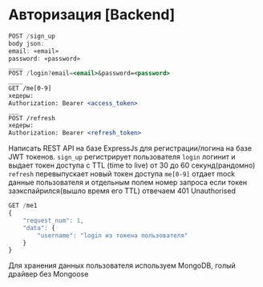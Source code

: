 # Авторизация [Backend]

```jsx
POST /sign_up 
body json:
email: «email»
password: «password»
____
POST /login?email=<email>&password=<password>
____
GET /me[0-9]
хедеры:
Authorization: Bearer <access_token>
___
POST /refresh
хедеры:
Authorization: Bearer <refresh_token>
```

Написать REST API на базе ExpressJs для регистрации/логина на базе JWT токенов.
`sign_up` регистрирует пользователя
`login` логинит и выдает токен доступа с TTL (time to live) от 30 до 60 секунд(рандомно)
`refresh` перевыпускает новый токен доступа
`me[0-9]` отдает mock данные пользователя и отдельным полем номер запроса
если токен заэкспайрился(вышло время его TTL) отвечаем 401 Unauthorised

```jsx
GET /me1
{
	"request_num": 1,
	"data": {
		"username": "login из токена пользователя"
	}
}
```

Для хранения данных пользователя используем MongoDB, голый драйвер без Mongoose